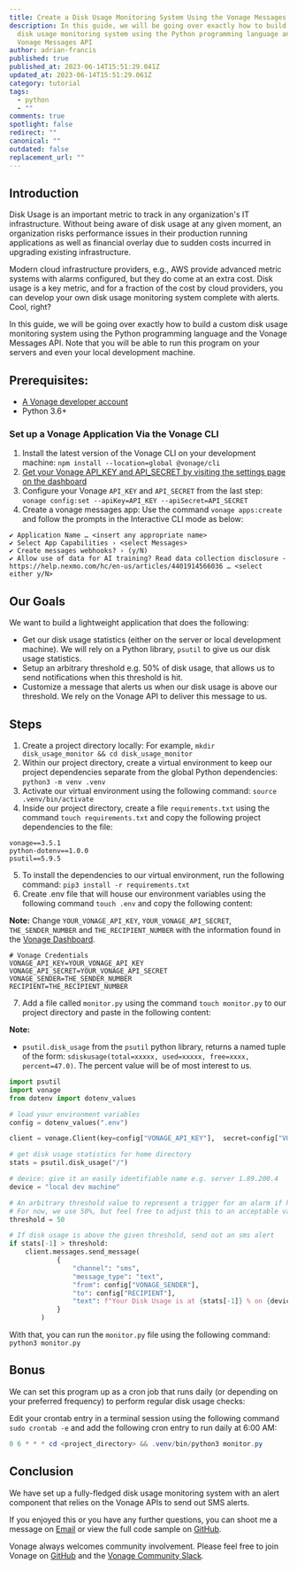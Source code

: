 ```yaml
---
title: Create a Disk Usage Monitoring System Using the Vonage Messages API
description: In this guide, we will be going over exactly how to build a custom
  disk usage monitoring system using the Python programming language and the
  Vonage Messages API
author: adrian-francis
published: true
published_at: 2023-06-14T15:51:29.041Z
updated_at: 2023-06-14T15:51:29.061Z
category: tutorial
tags:
  - python
  - ""
comments: true
spotlight: false
redirect: ""
canonical: ""
outdated: false
replacement_url: ""
---
```

## Introduction

Disk Usage is an important metric to track in any organization's IT infrastructure. Without being aware of disk usage at any given moment, an organization risks performance issues in their production running applications as well as financial overlay due to sudden costs incurred in upgrading existing infrastructure. 

Modern cloud infrastructure providers, e.g., AWS provide advanced metric systems with alarms configured, but they do come at an extra cost. Disk usage is a key metric, and for a fraction of the cost by cloud providers, you can develop your own disk usage monitoring system complete with alerts. Cool, right?

In this guide, we will be going over exactly how to build a custom disk usage monitoring system using the Python programming language and the Vonage Messages API. Note that you will be able to run this program on your servers and even your local development machine.

## Prerequisites:

* [A Vonage developer account](https://dashboard.nexmo.com)
* Python 3.6+

### Set up a Vonage Application Via the Vonage CLI

1. Install the latest version of the Vonage CLI on your development machine:
   `npm install --location=global @vonage/cli`
2. [Get your Vonage API_KEY and API_SECRET by visiting the settings page on the dashboard](https://dashboard.nexmo.com/settings)
3. Configure your Vonage `API_KEY` and `API_SECRET` from the last step:
   `vonage config:set --apiKey=API_KEY --apiSecret=API_SECRET`
4. Create a vonage messages app:
   Use the command `vonage apps:create` and follow the prompts in the Interactive CLI mode as below:

```
✔ Application Name … <insert any appropriate name>
✔ Select App Capabilities › <select Messages>
✔ Create messages webhooks? › (y/N)
✔ Allow use of data for AI training? Read data collection disclosure - https://help.nexmo.com/hc/en-us/articles/4401914566036 … <select either y/N>
```

## Our Goals

 We want to build a lightweight application that does the following:

* Get our disk usage statistics (either on the server or local development machine). We will rely on a Python library, `psutil` to give us our disk usage statistics.
* Setup an arbitrary threshold e.g. 50% of disk usage, that allows us to send notifications when this threshold is hit.
* Customize a message that alerts us when our disk usage is above our threshold. We rely on the Vonage API to deliver this message to us.

## Steps

1. Create a project directory locally: For example, `mkdir disk_usage_monitor && cd disk_usage_monitor`
2. Within our project directory, create a virtual environment to keep our project dependencies separate from the global Python dependencies:
   `python3 -m venv .venv`
3. Activate our virtual environment using the following command:
   `source .venv/bin/activate`
4. Inside our project directory, create a file `requirements.txt` using the command `touch requirements.txt` and copy the following project dependencies to the file:

```
vonage==3.5.1
python-dotenv==1.0.0
psutil==5.9.5
```

5. To install the dependencies to our virtual environment, run the following command:
   `pip3 install -r requirements.txt`
6. Create .env file that will house our environment variables using the following command `touch .env` and copy the following content: 

**Note:**
Change `YOUR_VONAGE_API_KEY`, `YOUR_VONAGE_API_SECRET`, `THE_SENDER_NUMBER` and `THE_RECIPIENT_NUMBER` with the information found in the [Vonage Dashboard](https://dashboard.nexmo.com). 

```editorconfig
# Vonage Credentials
VONAGE_API_KEY=YOUR_VONAGE_API_KEY
VONAGE_API_SECRET=YOUR_VONAGE_API_SECRET
VONAGE_SENDER=THE_SENDER_NUMBER
RECIPIENT=THE_RECIPIENT_NUMBER
```

7. Add a file called `monitor.py` using the command `touch monitor.py` to our project directory and paste in the following content:

**Note:**

* `psutil.disk_usage` from the `psutil` python library, returns a named tuple of the form: `sdiskusage(total=xxxxx, used=xxxxx, free=xxxx, percent=47.0)`.
  The percent value will be of most interest to us.

```python
import psutil
import vonage
from dotenv import dotenv_values

# load your environment variables
config = dotenv_values(".env")

client = vonage.Client(key=config["VONAGE_API_KEY"],  secret=config["VONAGE_API_SECRET"])

# get disk usage statistics for home directory
stats = psutil.disk_usage("/")

# device: give it an easily identifiable name e.g. server 1.89.200.4
device = "local dev machine"

# An arbitrary threshold value to represent a trigger for an alarm if hit.
# For now, we use 50%, but feel free to adjust this to an acceptable value of your choice
threshold = 50

# If disk usage is above the given threshold, send out an sms alert
if stats[-1] > threshold:
   	client.messages.send_message(
        	{
            	"channel": "sms",
            	"message_type": "text",
            	"from": config["VONAGE_SENDER"],
            	"to": config["RECIPIENT"],
            	"text": f"Your Disk Usage is at {stats[-1]} % on {device}. Delete some files soon to create disk space!",
        	}
    	)
```

With that, you can run the `monitor.py` file using the following command: `python3 monitor.py`

## Bonus

We can set this program up as a cron job that runs daily (or depending on your preferred frequency) to perform regular disk usage checks:

Edit your crontab entry in a terminal session using the following command `sudo crontab -e` and add the following cron entry to run daily at 6:00 AM:

```powershell
0 6 * * * cd <project_directory> && .venv/bin/python3 monitor.py
```

## Conclusion

We have set up a fully-fledged disk usage monitoring system with an alert component that relies on the Vonage APIs to send out SMS alerts. 

If you enjoyed this or you have any further questions, you can shoot me a message on [Email](mailto:adriannduva@gmail.com) or view the full code sample on [GitHub](https://github.com/Psycadelik/Disk-usage-monitor).

Vonage always welcomes community involvement. Please feel free to join Vonage on [GitHub](https://github.com/Vonage-community) and the [Vonage Community Slack](https://developer.vonage.com/community/slack).